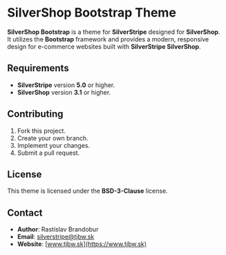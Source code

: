 # SilverShop Bootstrap Theme

**SilverShop Bootstrap** is a theme for **SilverStripe** designed for **SilverShop**. It utilizes the **Bootstrap** framework and provides a modern, responsive design for e-commerce websites built with **SilverStripe SilverShop**.

## Requirements

- **SilverStripe** version **5.0** or higher.
- **SilverShop** version **3.1** or higher.

## Contributing

1. Fork this project.
2. Create your own branch.
3. Implement your changes.
4. Submit a pull request.

## License

This theme is licensed under the **BSD-3-Clause** license.

## Contact

- **Author**: Rastislav Brandobur
- **Email**: silverstripe@tjbw.sk
- **Website**: [www.tjbw.sk](https://www.tjbw.sk)
